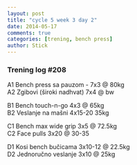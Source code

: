 ```yaml
---
layout: post
title: "cycle 5 week 3 day 2"
date: 2014-05-17
comments: true
categories: [trening, bench press]
author: Stick
---
```


### Trening log #208  

A1 Bench press sa pauzom - 7x3 @ 80kg    
A2 Zgibovi (široki nadhvat) 7x4 @ bw    

B1 Bench touch-n-go 4x3 @ 65kg     
B2 Veslanje na mašni 4x15-20 35kg    

C1 Bench max wide grip 3x5 @ 72.5kg      
C2 Face pulls 3x20 @ 30-35           

D1 Kosi bench bučicama 3x10-12 @ 22.5kg       
D2 Jednoručno veslanje 3x10 @ 25kg   